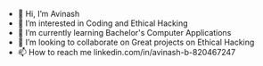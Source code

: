 - 👋 Hi, I’m Avinash
- 👀 I’m interested in Coding and Ethical Hacking
- 🌱 I’m currently learning Bachelor's Computer Applications
- 💞️ I’m looking to collaborate on Great  projects on Ethical Hacking
- 📫 How to reach me linkedin.com/in/avinash-b-820467247

<!---
Peacemonsters/Peacemonsters is a ✨ special ✨ repository because its `README.md` (this file) appears on your GitHub profile.
You can click the Preview link to take a look at your changes.
--->
